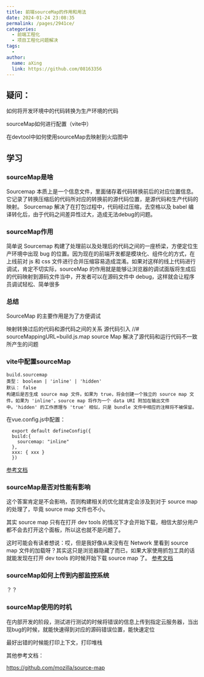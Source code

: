 ```yaml
---
title: 前端sourceMap的作用和用法
date: 2024-01-24 23:08:35
permalink: /pages/2941ce/
categories:
  - 前端工程化
  - 项目工程化问题解决
tags:
  - 
author: 
  name: aXing
  link: https://github.com/08163356
---
```







## 疑问：

如何将开发环境中的代码转换为生产环境的代码

sourceMap如何进行配置（vite中）

在devtool中如何使用sourceMap去映射到火焰图中

## 学习

### sourceMap是啥

Sourcemap 本质上是一个信息文件，里面储存着代码转换前后的对应位置信息。它记录了转换压缩后的代码所对应的转换前的源代码位置，是源代码和生产代码的映射。 Sourcemap 解决了在打包过程中，代码经过压缩，去空格以及 babel 编译转化后，由于代码之间差异性过大，造成无法debug的问题。

### sourceMap作用

简单说 Sourcemap 构建了处理前以及处理后的代码之间的一座桥梁，方便定位生产环境中出现 bug 的位置。因为现在的前端开发都是模块化、组件化的方式，在上线前对 js 和 css 文件进行合并压缩容易造成混淆。如果对这样的线上代码进行调试，肯定不切实际，sourceMap 的作用就是能够让浏览器的调试面版将生成后的代码映射到源码文件当中，开发者可以在源码文件中 debug，这样就会让程序员调试轻松、简单很多

### 总结

SourceMap 的主要作用是为了方便调试

映射转换过后的代码和源代码之间的关系
 源代码引入 //# sourceMappingURL=build.js.map
 source Map 解决了源代码和运行代码不一致所产生的问题

### vite中配置sourceMap

```
build.sourcemap
类型： boolean | 'inline' | 'hidden'
默认： false
构建后是否生成 source map 文件。如果为 true，将会创建一个独立的 source map 文件。如果为 'inline'，source map 将作为一个 data URI 附加在输出文件中。'hidden' 的工作原理与 'true' 相似，只是 bundle 文件中相应的注释将不被保留。
```

在vue.config.js中配置：

```
  export default defineConfig({
  build:{
    sourcemap: "inline"
  },
  xxx: { xxx }
  })
```

[参考文档](https://cn.vitejs.dev/config/build-options.html)

### sourceMap是否对性能有影响

这个答案肯定是不会影响，否则构建相关的优化就肯定会涉及到对于 source map 的处理了，毕竟 source map 文件也不小。

其实 source map 只有在打开 dev tools 的情况下才会开始下载，相信大部分用户都不会去打开这个面板，所以这也就不是问题了。

这时可能会有读者想说：哎，但是我好像从来没有在 Network 里看到 source map 文件的加载呀？其实这只是浏览器隐藏了而已，如果大家使用抓包工具的话就能发现在打开 dev tools 的时候开始下载 source map 了。
[参考文档](https://juejin.cn/post/6963076475020902436)

###  sourceMap如何上传到内部监控系统

？？

### sourceMap使用的时机

在内部开发的阶段，测试进行测试的时候将错误的信息上传到指定云服务器，当出现bug的时候，就能快速得到对应的源码错误位置，能快速定位

最好出错的时候能打印上下文，打印堆栈

其他参考文档：

https://github.com/mozilla/source-map